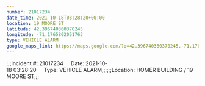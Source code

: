 ```yaml
---
number: 21017234
date_time: 2021-10-18T03:28:20+00:00
location: 19 MOORE ST
latitude: 42.396740360370245
longitude: -71.1765802051763
type: VEHICLE ALARM
google_maps_link: https://maps.google.com/?q=42.396740360370245,-71.1765802051763
---
```


;;;Incident #: 21017234     Date: 2021‐10‐18 03:28:20     Type: VEHICLE ALARM;;;;;;Location: HOMER BUILDING / 19 MOORE ST;;;

